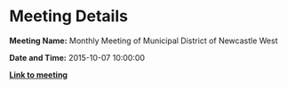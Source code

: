 # Meeting Details

**Meeting Name:** Monthly Meeting of Municipal District of Newcastle West

**Date and Time:** 2015-10-07 10:00:00

**<a href="https://www.limerick.ie/council/whats-on/monthly-meeting-municipal-district-newcastle-west-22" target="_blank">Link to meeting</a>**
